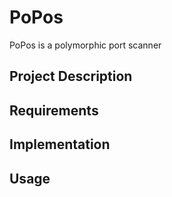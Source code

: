 # PoPos
PoPos is a polymorphic port scanner

## Project Description


## Requirements



## Implementation



## Usage
